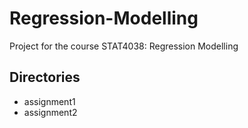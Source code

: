 # Regression-Modelling
Project for the course STAT4038: Regression Modelling

## Directories
* assignment1
* assignment2
